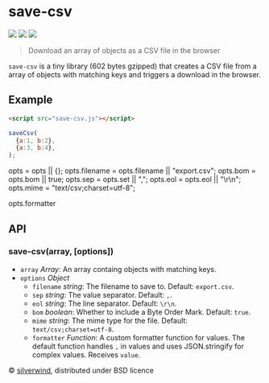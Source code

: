 # save-csv
[![](https://img.shields.io/npm/v/save-csv.svg?style=flat)](https://www.npmjs.org/package/save-csv) [![](https://img.shields.io/npm/dm/save-csv.svg)](https://www.npmjs.org/package/save-csv) [![](https://api.travis-ci.org/silverwind/save-csv.svg?style=flat)](https://travis-ci.org/silverwind/save-csv)
> Download an array of objects as a CSV file in the browser

`save-csv` is a tiny library (602 bytes gzipped) that creates a CSV file from a array of objects with matching keys and triggers a download in the browser.

## Example
```html
<script src="save-csv.js"></script>
```
```js
saveCsv(
  {a:1, b:2},
  {a:3, b:4},
);
```

opts = opts || {};
opts.filename = opts.filename || "export.csv";
opts.bom = opts.bom || true;
opts.sep = opts.set || ",";
opts.eol = opts.eol || "\r\n";
opts.mime = "text/csv;charset=utf-8";

opts.formatter

## API
### save-csv(array, [options])
- `array` *Array*: An array containg objects with matching keys.
- `options` *Object*
  - `filename` *string*: The filename to save to. Default: `export.csv`.
  - `sep` *string*: The value separator. Default: `,`.
  - `eol` *string*: The line separator. Default: `\r\n`.
  - `bom` *boolean*: Whether to include a Byte Order Mark. Default: `true`.
  - `mime` *string*: The mime type for the file. Default: `text/csv;charset=utf-8`.
  - `formatter` *Function*: A custom formatter function for values. The default function handles `,` in values and uses JSON.stringify for complex values. Receives `value`.

© [silverwind](https://github.com/silverwind), distributed under BSD licence
